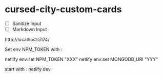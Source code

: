 # cursed-city-custom-cards

- [ ] Sanitize Input
- [ ] Markdown Input

http://localhost:5174/

Set env NPM_TOKEN with :

netlify env:set NPM_TOKEN "XXX"
netlify env:set MONGODB_URI "YYY"

start with : netlify dev
